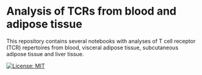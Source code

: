 # Analysis of TCRs from blood and adipose tissue

This repository contains several notebooks with analyses of T cell receptor (TCR) repertoires from blood, visceral adipose tissue, subcutaneous adipose tissue and liver tissue.

[![License: MIT](https://img.shields.io/badge/License-MIT-yellow.svg)](https://opensource.org/licenses/MIT)


